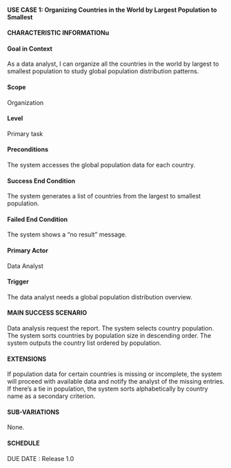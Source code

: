 #### **USE CASE 1: Organizing Countries in the World by Largest Population to Smallest**
#### **CHARACTERISTIC INFORMATION**u

#### **Goal in Context**

As a data analyst, I can organize all the countries in the world by largest to smallest population to study global population distribution patterns.

#### **Scope**
Organization

#### **Level**
Primary task

#### **Preconditions**
The system accesses the global population data for each country.

#### **Success End Condition**
The system generates a list of countries from the largest to smallest population.

#### **Failed End Condition**
The system shows a “no result” message.

#### **Primary Actor**
Data Analyst

#### **Trigger**
The data analyst needs a global population distribution overview.

#### **MAIN SUCCESS SCENARIO**
Data analysis request the report.
The system selects country population.
The system sorts countries by population size in descending order.
The system outputs the country list ordered by population.
#### **EXTENSIONS**
If population data for certain countries is missing or incomplete, the system will proceed with available data and notify the analyst of the missing entries.
If there’s a tie in population, the system sorts alphabetically by country name as a secondary criterion.

#### **SUB-VARIATIONS**
None.

#### **SCHEDULE**
DUE DATE : Release 1.0